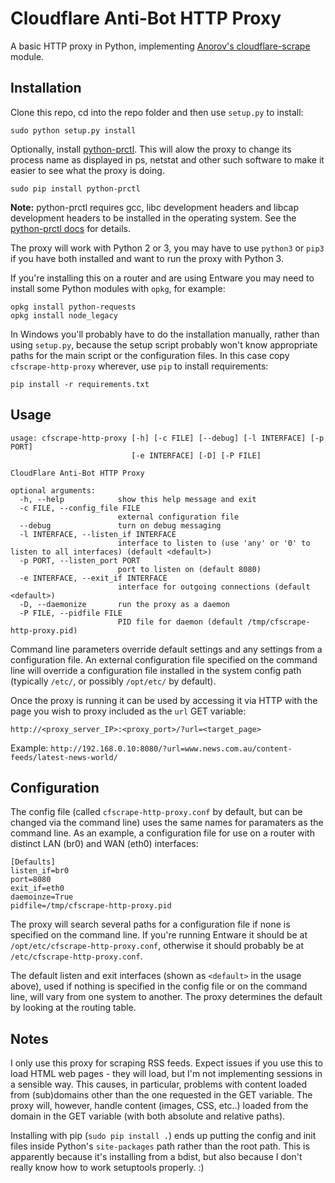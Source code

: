 # Cloudflare Anti-Bot HTTP Proxy
A basic HTTP proxy in Python, implementing [Anorov's cloudflare-scrape][cloudflare-scrape] module.

## Installation
Clone this repo, cd into the repo folder and then use `setup.py` to install:

```
sudo python setup.py install
```

Optionally, install [python-prctl][python-prctl]. This will alow the proxy to change its process name as displayed in ps, netstat and other such software to make it easier to see what the proxy is doing.

```
sudo pip install python-prctl
```

**Note:** python-prctl requires gcc, libc development headers and libcap development headers to be installed in the operating system. See the [python-prctl docs][python-prctl-docs] for details.

The proxy will work with Python 2 or 3, you may have to use `python3` or `pip3` if you have both installed and want to run the proxy with 
Python 3.

If you're installing this on a router and are using Entware you may need to install some Python modules with `opkg`, for example:
```
opkg install python-requests
opkg install node_legacy
```

In Windows you'll probably have to do the installation manually, rather than using `setup.py`, because the setup script probably won't know appropriate paths for the main script or the configuration files. In this case copy `cfscrape-http-proxy` wherever, use `pip` to install requirements:
```
pip install -r requirements.txt
```

## Usage
```
usage: cfscrape-http-proxy [-h] [-c FILE] [--debug] [-l INTERFACE] [-p PORT]
                           [-e INTERFACE] [-D] [-P FILE]

CloudFlare Anti-Bot HTTP Proxy

optional arguments:
  -h, --help            show this help message and exit
  -c FILE, --config_file FILE
                        external configuration file
  --debug               turn on debug messaging
  -l INTERFACE, --listen_if INTERFACE
                        interface to listen to (use 'any' or '0' to listen to all interfaces) (default <default>)
  -p PORT, --listen_port PORT
                        port to listen on (default 8080)
  -e INTERFACE, --exit_if INTERFACE
                        interface for outgoing connections (default <default>)
  -D, --daemonize       run the proxy as a daemon
  -P FILE, --pidfile FILE
                        PID file for daemon (default /tmp/cfscrape-http-proxy.pid)
```
Command line parameters override default settings and any settings from a configuration file. An external configuration file specified on the command line will override a configuration file installed in the system config path (typically `/etc/`, or possibly `/opt/etc/` by default).

Once the proxy is running it can be used by accessing it via HTTP with the page you wish to proxy included as the `url` GET variable:
```
http://<proxy_server_IP>:<proxy_port>/?url=<target_page>
```

Example: `http://192.168.0.10:8080/?url=www.news.com.au/content-feeds/latest-news-world/`

## Configuration
The config file (called `cfscrape-http-proxy.conf` by default, but can be changed via the command line) uses the same names for paramaters as the command line. As an example, a configuration file for use on a router with distinct LAN (br0) and WAN (eth0) interfaces:

```
[Defaults]
listen_if=br0
port=8080
exit_if=eth0
daemoinze=True
pidfile=/tmp/cfscrape-http-proxy.pid
```

The proxy will search several paths for a configuration file if none is specified on the command line. If you're running Entware it should be at `/opt/etc/cfscrape-http-proxy.conf`, otherwise it should probably be at `/etc/cfscrape-http-proxy.conf`.

The default listen and exit interfaces (shown as `<default>` in the usage above), used if nothing is specified in the config file or on the command line, will vary from one system to another. The proxy determines the default by looking at the routing table.

## Notes
I only use this proxy for scraping RSS feeds. Expect issues if you use this to load HTML web pages - they will load, but I'm not implementing sessions in a sensible way. This causes, in particular, problems with content loaded from (sub)domains other than the one requested in the GET variable. The proxy will, however, handle content (images, CSS, etc..) loaded from the domain in the GET variable (with both absolute and relative paths). 

Installing with pip (`sudo pip install .`) ends up putting the config and init files inside Python's `site-packages` path rather than the root path. This is apparently because it's installing from a bdist, but also because I don't really know how to work setuptools properly. :)

[cloudflare-scrape]: https://github.com/Anorov/cloudflare-scrape
[python-prctl]: https://github.com/seveas/python-prctl
[python-prctl-docs]: https://pythonhosted.org/python-prctl/
